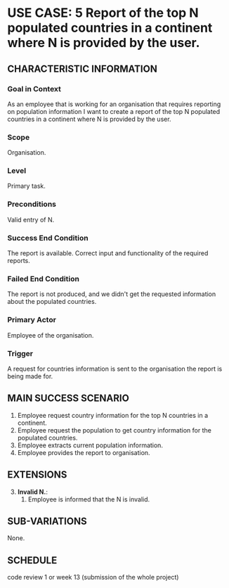 # USE CASE: 5 Report of the top N populated countries in a continent where N is provided by the user.

## CHARACTERISTIC INFORMATION

### Goal in Context

As an employee that is working for an organisation that requires reporting on population information I want to create a report of the top N populated countries in a continent where N is provided by the user.

### Scope

Organisation.

### Level

Primary task.

### Preconditions

Valid entry of N.

### Success End Condition

The report is available. Correct input and functionality of the required reports.

### Failed End Condition

The report is not produced, and we didn't get the requested information about the populated countries.

### Primary Actor

Employee of the organisation.

### Trigger

A request for countries information is sent to the organisation the report is being made for.

## MAIN SUCCESS SCENARIO

1. Employee request country information for the top N countries in a continent.
2. Employee request the population to get country information for the populated countries.
3. Employee extracts current population information.
4. Employee provides the report to organisation.

## EXTENSIONS

3. **Invalid N.**:
    1. Employee is informed that the N is invalid.

## SUB-VARIATIONS

None.

## SCHEDULE

code review 1 or week 13 (submission of the whole project)